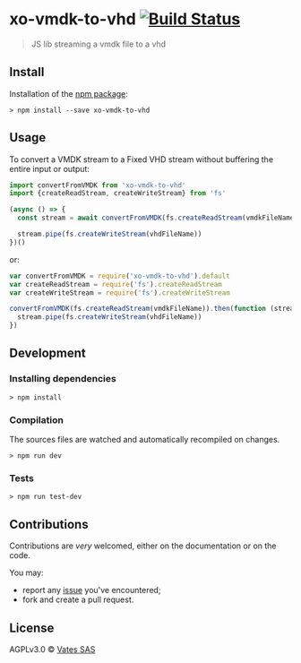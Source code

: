 # xo-vmdk-to-vhd [![Build Status](https://travis-ci.org/vatesfr/xo-vmdk-to-vhd.png?branch=master)](https://travis-ci.org/vatesfr/xo-vmdk-to-vhd)

> JS lib streaming a vmdk file to a vhd

## Install

Installation of the [npm package](https://npmjs.org/package/xo-vmdk-to-vhd):

```
> npm install --save xo-vmdk-to-vhd
```

## Usage

To convert a VMDK stream to a Fixed VHD stream without buffering the entire input or output:

```js
import convertFromVMDK from 'xo-vmdk-to-vhd'
import {createReadStream, createWriteStream} from 'fs'

(async () => {
  const stream = await convertFromVMDK(fs.createReadStream(vmdkFileName))

  stream.pipe(fs.createWriteStream(vhdFileName))
})()
```

or:

```js
var convertFromVMDK = require('xo-vmdk-to-vhd').default
var createReadStream = require('fs').createReadStream
var createWriteStream = require('fs').createWriteStream

convertFromVMDK(fs.createReadStream(vmdkFileName)).then(function (stream) {
  stream.pipe(fs.createWriteStream(vhdFileName))
})
```

## Development

### Installing dependencies

```
> npm install
```

### Compilation

The sources files are watched and automatically recompiled on changes.

```
> npm run dev
```

### Tests

```
> npm run test-dev
```

## Contributions

Contributions are *very* welcomed, either on the documentation or on
the code.

You may:

- report any [issue](https://github.com/vatesfr/xo-vmdk-to-vhd/issues/)
  you've encountered;
- fork and create a pull request.

## License

AGPLv3.0 © [Vates SAS](https://vates.fr)
